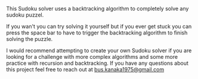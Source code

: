 This Sudoku solver uses a backtracking algorithm to completely solve any sudoku puzzel.

If you wan't you can try solving it yourself but if you ever get stuck you can press the space bar to have to trigger the backtracking algorithm to finish solving the puzzle.

I would recommend attempting to create your own Sudoku solver if you are looking for a challenge with more complex algorithms and some more practice with recursion and backtracking. If you have any questions about this project feel free to reach out at bus.kanaka1975@gmail.com

